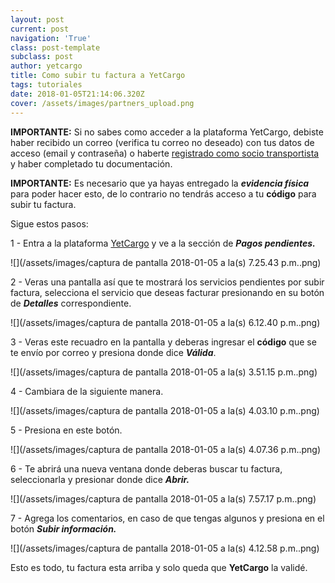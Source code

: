 ```yaml
---
layout: post
current: post
navigation: 'True'
class: post-template
subclass: post
author: yetcargo
title: Como subir tu factura a YetCargo
tags: tutoriales
date: 2018-01-05T21:14:06.320Z
cover: /assets/images/partners_upload.png
---
```

**IMPORTANTE:** Si no sabes como acceder a la plataforma YetCargo, debiste haber recibido un correo (verifica tu correo no deseado) con tus datos de acceso (email y contraseña) o haberte [registrado como socio transportista](https://yetcargo.com/registro_socio) y haber completado tu documentación.

**IMPORTANTE:** Es necesario que ya hayas entregado la _**evidencia física**_ para poder hacer esto, de lo contrario no tendrás acceso a tu **código** para subir tu factura.

Sigue estos pasos:

1 - Entra a la plataforma [YetCargo](https://yetcargo.com/login) y ve a la sección de _**Pagos pendientes.**_

![](/assets/images/captura de pantalla 2018-01-05 a la(s) 7.25.43 p.m..png)

2 - Veras una pantalla así que te mostrará los servicios pendientes por subir factura, selecciona el servicio que deseas facturar presionando en su botón de _**Detalles**_ correspondiente.

![](/assets/images/captura de pantalla 2018-01-05 a la(s) 6.12.40 p.m..png)

3 - Veras este recuadro en la pantalla y deberas ingresar el **código** que se te envío por correo y presiona donde dice _**Válida**_.

![](/assets/images/captura de pantalla 2018-01-05 a la(s) 3.51.15 p.m..png)

4 - Cambiara de la siguiente manera.

![](/assets/images/captura de pantalla 2018-01-05 a la(s) 4.03.10 p.m..png)

5 - Presiona en este botón.

![](/assets/images/captura de pantalla 2018-01-05 a la(s) 4.07.36 p.m..png)

6 - Te abrirá una nueva ventana donde deberas buscar tu factura, seleccionarla y presionar donde dice _**Abrir.**_

![](/assets/images/captura de pantalla 2018-01-05 a la(s) 7.57.17 p.m..png)

7 - Agrega los comentarios, en caso de que tengas algunos y presiona en el botón _**Subir información.**_

![](/assets/images/captura de pantalla 2018-01-05 a la(s) 4.12.58 p.m..png)

Esto es todo, tu factura esta arriba y solo queda que **YetCargo** la validé.
